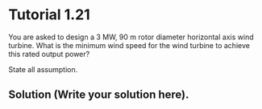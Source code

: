 # Tutorial 1.21

You are asked to design a 3 MW, 90 m rotor diameter horizontal axis wind turbine. 
What is the minimum wind speed for the wind turbine to achieve this rated output power?

State all assumption.

## Solution (Write your solution here).
